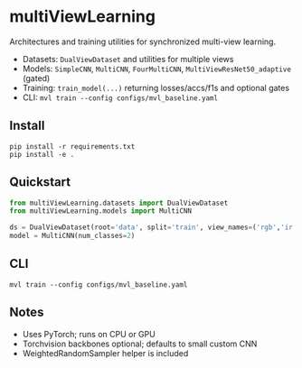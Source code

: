 # multiViewLearning

Architectures and training utilities for synchronized multi-view learning.

- Datasets: `DualViewDataset` and utilities for multiple views
- Models: `SimpleCNN`, `MultiCNN`, `FourMultiCNN`, `MultiViewResNet50_adaptive` (gated)
- Training: `train_model(...)` returning losses/accs/f1s and optional gates
- CLI: `mvl train --config configs/mvl_baseline.yaml`

## Install

```
pip install -r requirements.txt
pip install -e .
```

## Quickstart

```python
from multiViewLearning.datasets import DualViewDataset
from multiViewLearning.models import MultiCNN

ds = DualViewDataset(root='data', split='train', view_names=('rgb','ir'))
model = MultiCNN(num_classes=2)
```

## CLI

```
mvl train --config configs/mvl_baseline.yaml
```

## Notes

- Uses PyTorch; runs on CPU or GPU
- Torchvision backbones optional; defaults to small custom CNN
- WeightedRandomSampler helper is included

